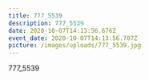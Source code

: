 ```yaml
---
title: 777_5539
description: 777_5539
date: 2020-10-07T14:13:56.676Z
event_date: 2020-10-07T14:13:56.707Z
picture: /images/uploads/777_5539.jpg
---
```

777_5539